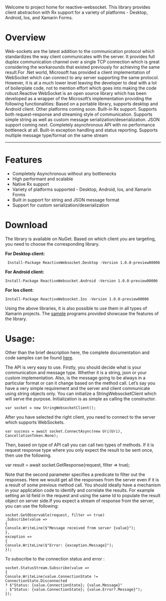 Welcome to project home for reactive-websocket. This library provides client abstraction with Rx support for a variety of platforms - Desktop, Android, Ios, and Xamarin Forms.

# Overview
Web-sockets are the latest addition to the communication protocol which standardizes the way client communicates with the server. It provides full duplex communication channel over a single TCP connection which is great considering the workarounds that existed previously for achieving the same result.For .Net world, Microsoft has provided a client implementation of WebSocket which can connect to any server supporting the same protocol. However, it is at a much lower level leaving the developer to deal with a lot of boilerplate code, not to mention effort which goes into making the code robust.Reactive WebSocket is an open source library which has been developed as a wrapper of the Microsoft’s implementation providing the following functionalities:
Based on a portable library, supports desktop and Android client. Other platforms coming soon.
Built-in Rx support. Supports both request-response and streaming style of communication.
Supports simple string as well as custom message serialization/deserialization. JSON support coming next.
Completely asynchronous API with no performance bottleneck at all.
Built-in exception handling and status reporting.
Supports multiple message type/format on the same stream

***

# Features
* Completely Asynchronous without any bottlenecks
* High performant and scalable
* Native Rx support
* Variety of platforms supported - Desktop, Android, Ios, and Xamarin Forms
* Built in support for string and JSON message format
* Support for custom serialization/deserialization


# Download

The library is available on NuGet. Based on which client you are targeting, you need to choose the corresponding library.

**For Desktop client:**

` Install-Package ReactiveWebsocket.Desktop -Version 1.0.0-preview00006`

**For Android client:**

`Install-Package ReactiveWebsocket.Android -Version 1.0.0-preview00006`

**For Ios client:**

`Install-Package ReactiveWebsocket.Ios -Version 1.0.0-preview00006`

Using the above libraries, it is also possible to use them in all types of Xamarin projects. The [sample](https://github.com/harshmaurya/reactive-websocket-samples) programs provided showcase the features of the library.

# Usage:

Other than the brief description here, the complete documentation and code samples can be found [here](https://github.com/harshmaurya/reactive-websocket-samples).

The API is very easy to use. Firstly, you should decide what is your communication and message type. Whether it is a string, json or your custom implementation. Also, is the message going to be always in a particular format or can it change based on the method call. Let’s say you have a very simple requirement and the server and client communicate using string objects only. You can initialize a StringWebsocketClient which will serve the purpose.
Initialization is as simple as calling the constructor.

`var socket = new StringWebsocketClient();`

After you have selected the right client, you need to connect to the server which supports WebSockets.

`var success = await socket.ConnectAsync(new Uri(Uri), CancellationToken.None);`

Then, based on type of API call you can call two types of methods. If it is request response type where you only expect the result to be sent once, then use the following.

var result = await socket.GetResponse(request, filter => true);

Note that the second parameter specifies a predicate to filter out the responses. Here we would get all the responses from the server even if it is a result of some previous method call. You should ideally have a mechanism in your application code to identify and correlate the results. For example setting an Id field in the request and using the same Id to populate the result object on server side.If you expect a stream of response from the server, you can use the following:

```
socket.GetObservable(request, filter => true)
.Subscribe(value =>
{
Console.WriteLine($"Message received from server {value}");
},
exception =>
{
Console.WriteLine($"Error: {exception.Message}");
});
```

To subscribe to the connection status and error :

```
socket.StatusStream.Subscribe(value =>
{
Console.WriteLine(value.ConnectionState != ConnectionState.Disconnected
? $"Status: {value.ConnectionState}; {value.Message}"
: $"Status: {value.ConnectionState}; {value.Error?.Message}");
});
```

